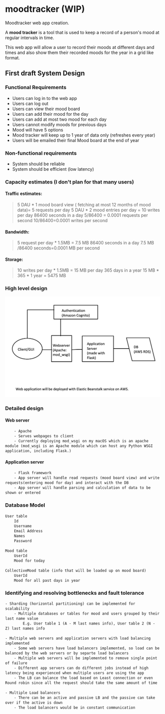 # moodtracker (WIP)
Moodtracker web app creation. 

A **mood tracker** is a tool that is used to keep a record of a person's mood at regular intervals in time.

This web app will allow a user to record their moods at different days and times and also show them their recorded moods for the year in a grid like format.

## First draft System Design

### Functional Requirements
- Users can log in to the web app
- Users can log out
- Users can view their mood board
- Users can add their mood for the day 
- Users can add at most two mood for each day
- Users cannot modify moods for previous days
- Mood will have 5 options
- Mood tracker will keep up to 1 year of data only (refreshes every year)
- Users will be emailed their final Mood board at the end of year

### Non-functional requirements
- System should be reliable
- System should be efficient (low latency)

### Capacity estimates (I don't plan for that many users)
#### Traffic estimates:
> 5 DAU * 1 mood board view ( fetching at most 12 months of mood data)= 5 requests per day
> 5 DAU * 2 mood entries per day = 10 writes per day
> 86400 seconds in a day
> 5/86400 = 0.0001 requests per second
> 10/86400=0.0001 writes per second
	
#### Bandwidth:
> 5  request per day * 1.5MB = 7.5 MB
> 86400 seconds in a day
> 7.5 MB /86400 seconds=0.0001  MB per second
	
#### Storage:
> 10 writes per day * 1.5MB = 15 MB per day
> 365 days in a year
> 15 MB * 365 * 1 year = 5475 MB
	

### High level design

![1st sys design](SD.png "Sys Design")

### Detailed design
#### Web server 
		- Apache 
		- Serves webpages to client
		- Currently deploying mod_wsgi on my macOS which is an apache module (mod_wsgi is an Apache module which can host any Python WSGI application, including Flask.)
		
#### Application server
		- Flask framework
		- App server will handle read requests (mood board view) and write requests(entering mood for day) and interact with the DB
		- App server will handle parsing and calculation of data to be shown or entered
		
		
### Database Model

	User table
		Id
		Username
		Email Address
		Names
		Password 
		
	Mood table
		UserId
		Mood for today
		
	CollectiveMood table (info that will be loaded up on mood board)
		UserId
		Mood for all past days in year



### Identifying and resolving bottlenecks and fault tolerance

	- Sharding (horizontal partitioning) can be implemented for scalability
	    - Multiple databases or tables for mood and users grouped by their last name value
			E.g. User table 1 (A - M last names info), User table 2 (N - Z) last names info
			
	- Multiple web servers and application servers with load balancing implemented
		- Some web servers have load balancers implemented, so load can be balanced by the web servers or by separte load balancers
		- Multiple web servers will be implemented to remove single point of failure
		- Different app servers can do different jobs instead of high latency being experienced when multiple users are using the app
		- The LB can balance the load based on Least connection or even Round robin since all the request should take the same amount of time
		
	- Multiple Load balancers
		- There can be an active and passive LB and the passive can take over if the active is down
		- The load balancers would be in constant communication

